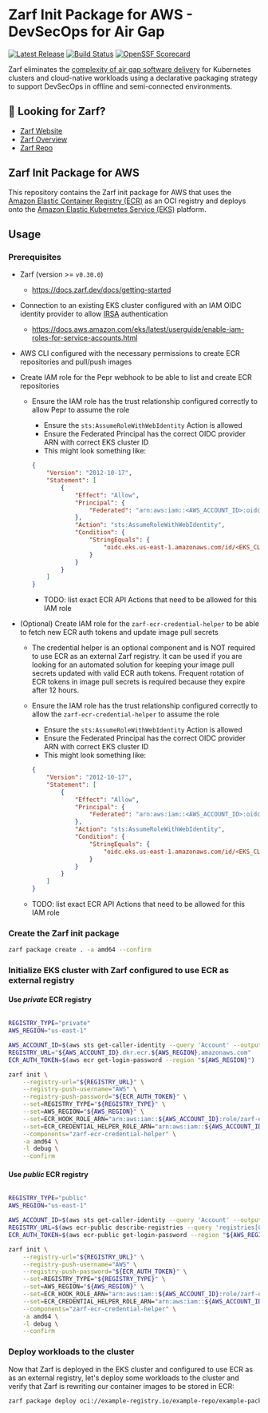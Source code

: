 # Zarf Init Package for AWS - DevSecOps for Air Gap

[![Latest Release](https://img.shields.io/github/v/release/defenseunicorns/zarf-init-aws)](https://github.com/defenseunicorns/zarf-init-aws/releases)
[![Build Status](https://img.shields.io/github/actions/workflow/status/defenseunicorns/zarf-init-aws/release.yml)](https://github.com/defenseunicorns/zarf-init-aws/actions/workflows/release.yml)
[![OpenSSF Scorecard](https://api.securityscorecards.dev/projects/github.com/defenseunicorns/zarf-init-aws/badge)](https://api.securityscorecards.dev/projects/github.com/defenseunicorns/zarf-init-aws)

Zarf eliminates the [complexity of air gap software delivery](https://www.itopstimes.com/contain/air-gap-kubernetes-considerations-for-running-cloud-native-applications-without-the-cloud/) for Kubernetes clusters and cloud-native workloads using a declarative packaging strategy to support DevSecOps in offline and semi-connected environments.

## 👀 Looking for Zarf?

- [Zarf Website](https://zarf.dev)
- [Zarf Overview](https://docs.zarf.dev/docs/zarf-overview)
- [Zarf Repo](https://github.com/defenseunicorns/Zarf)

## Zarf Init Package for AWS

This repository contains the Zarf init package for AWS that uses the [Amazon Elastic Container Registry (ECR)](https://aws.amazon.com/ecr/) as an OCI registry and deploys onto the [Amazon Elastic Kubernetes Service (EKS)](https://aws.amazon.com/eks/) platform.

## Usage

### Prerequisites

- Zarf (version >= `v0.30.0`)
  - <https://docs.zarf.dev/docs/getting-started>

- Connection to an existing EKS cluster configured with an IAM OIDC identity provider to allow [IRSA](https://docs.aws.amazon.com/eks/latest/userguide/iam-roles-for-service-accounts.html) authentication
  - <https://docs.aws.amazon.com/eks/latest/userguide/enable-iam-roles-for-service-accounts.html>

- AWS CLI configured with the necessary permissions to create ECR repositories and pull/push images

- Create IAM role for the Pepr webhook to be able to list and create ECR repositories
  - Ensure the IAM role has the trust relationship configured correctly to allow Pepr to assume the role
    - Ensure the `sts:AssumeRoleWithWebIdentity` Action is allowed
    - Ensure the Federated Principal has the correct OIDC provider ARN with correct EKS cluster ID
    - This might look something like:

    ```json
    {
        "Version": "2012-10-17",
        "Statement": [
            {
                "Effect": "Allow",
                "Principal": {
                    "Federated": "arn:aws:iam::<AWS_ACCOUNT_ID>:oidc-provider/oidc.eks.<AWS_REGION>.amazonaws.com/id/<EKS_CLUSTER_ID>"
                },
                "Action": "sts:AssumeRoleWithWebIdentity",
                "Condition": {
                    "StringEquals": {
                        "oidc.eks.us-east-1.amazonaws.com/id/<EKS_CLUSTER_ID>:sub": "system:serviceaccount:pepr-system:pepr-b95dbd80-e078-5eb9-aaf3-bcb9567417d0"
                    }
                }
            }
        ]
    }
    ```

    - TODO: list exact ECR API Actions that need to be allowed for this IAM role

- (Optional) Create IAM role for the `zarf-ecr-credential-helper` to be able to fetch new ECR auth tokens and update image pull secrets
  - The credential helper is an optional component and is NOT required to use ECR as an external Zarf registry. It can be used if you are looking for an automated solution for keeping your image pull secrets updated with valid ECR auth tokens. Frequent rotation of ECR tokens in image pull secrets is required because they expire after 12 hours.
  - Ensure the IAM role has the trust relationship configured correctly to allow the `zarf-ecr-credential-helper` to assume the role
    - Ensure the `sts:AssumeRoleWithWebIdentity` Action is allowed
    - Ensure the Federated Principal has the correct OIDC provider ARN with correct EKS cluster ID
    - This might look something like:

    ```json
    {
        "Version": "2012-10-17",
        "Statement": [
            {
                "Effect": "Allow",
                "Principal": {
                    "Federated": "arn:aws:iam::<AWS_ACCOUNT_ID>:oidc-provider/oidc.eks.<AWS_REGION>.amazonaws.com/id/<EKS_CLUSTER_ID>"
                },
                "Action": "sts:AssumeRoleWithWebIdentity",
                "Condition": {
                    "StringEquals": {
                        "oidc.eks.us-east-1.amazonaws.com/id/<EKS_CLUSTER_ID>:sub": "system:serviceaccount:zarf:zarf-ecr-credential-helper"
                    }
                }
            }
        ]
    }
    ```

  - TODO: list exact ECR API Actions that need to be allowed for this IAM role

### Create the Zarf init package

```bash
zarf package create . -a amd64 --confirm
```

### Initialize EKS cluster with Zarf configured to use ECR as external registry

#### Use ***private*** ECR registry

```bash

REGISTRY_TYPE="private"
AWS_REGION="us-east-1"

AWS_ACCOUNT_ID=$(aws sts get-caller-identity --query 'Account' --output text)
REGISTRY_URL="${AWS_ACCOUNT_ID}.dkr.ecr.${AWS_REGION}.amazonaws.com"
ECR_AUTH_TOKEN=$(aws ecr get-login-password --region "${AWS_REGION}")

zarf init \
    --registry-url="${REGISTRY_URL}" \
    --registry-push-username="AWS" \
    --registry-push-password="${ECR_AUTH_TOKEN}" \
    --set=REGISTRY_TYPE="${REGISTRY_TYPE}" \
    --set=AWS_REGION="${AWS_REGION}" \
    --set=ECR_HOOK_ROLE_ARN="arn:aws:iam::${AWS_ACCOUNT_ID}:role/zarf-ecr" \
    --set=ECR_CREDENTIAL_HELPER_ROLE_ARN="arn:aws:iam::${AWS_ACCOUNT_ID}:role/zarf-ecr" \
    --components="zarf-ecr-credential-helper" \
    -a amd64 \
    -l debug \
    --confirm

```

#### Use ***public*** ECR registry

```bash

REGISTRY_TYPE="public"
AWS_REGION="us-east-1"

AWS_ACCOUNT_ID=$(aws sts get-caller-identity --query 'Account' --output text)
REGISTRY_URL=$(aws ecr-public describe-registries --query 'registries[0].registryUri' --output text)
ECR_AUTH_TOKEN=$(aws ecr-public get-login-password --region "${AWS_REGION}")

zarf init \
    --registry-url="${REGISTRY_URL}" \
    --registry-push-username="AWS" \
    --registry-push-password="${ECR_AUTH_TOKEN}" \
    --set=REGISTRY_TYPE="${REGISTRY_TYPE}" \
    --set=AWS_REGION="${AWS_REGION}" \
    --set=ECR_HOOK_ROLE_ARN="arn:aws:iam::${AWS_ACCOUNT_ID}:role/zarf-ecr" \
    --set=ECR_CREDENTIAL_HELPER_ROLE_ARN="arn:aws:iam::${AWS_ACCOUNT_ID}:role/zarf-ecr" \
    --components="zarf-ecr-credential-helper" \
    -a amd64 \
    -l debug \
    --confirm

```

### Deploy workloads to the cluster

Now that Zarf is deployed in the EKS cluster and configured to use ECR as as an external registry, let's deploy some workloads to the cluster and verify that Zarf is rewriting our container images to be stored in ECR:

```bash
zarf package deploy oci://example-registry.io/example-repo/example-package:v0.0.1
```
